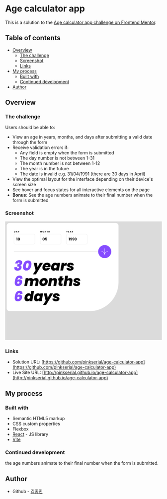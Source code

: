 # Age calculator app

This is a solution to the [Age calculator app challenge on Frontend Mentor](https://www.frontendmentor.io/challenges/age-calculator-app-dF9DFFpj-Q).

## Table of contents

- [Overview](#overview)
  - [The challenge](#the-challenge)
  - [Screenshot](#screenshot)
  - [Links](#links)
- [My process](#my-process)
  - [Built with](#built-with)
  - [Continued development](#continued-development)
- [Author](#author)

## Overview

### The challenge

Users should be able to:

- View an age in years, months, and days after submitting a valid date through the form
- Receive validation errors if:
  - Any field is empty when the form is submitted
  - The day number is not between 1-31
  - The month number is not between 1-12
  - The year is in the future
  - The date is invalid e.g. 31/04/1991 (there are 30 days in April)
- View the optimal layout for the interface depending on their device's screen size
- See hover and focus states for all interactive elements on the page
- **Bonus**: See the age numbers animate to their final number when the form is submitted

### Screenshot

![](./screenshot.png)

### Links

- Solution URL: [https://github.com/pinkserial/age-calculator-app](https://github.com/pinkserial/age-calculator-app)
- Live Site URL: [http://pinkserial.github.io/age-calculator-app](http://pinkserial.github.io/age-calculator-app)

## My process

### Built with

- Semantic HTML5 markup
- CSS custom properties
- Flexbox
- [React](https://reactjs.org/) - JS library
- [Vite](https://vitejs.dev/)

### Continued development

the age numbers animate to their final number when the form is submitted.

## Author

- Github - [김종민](https://www.github.com/pinkserial)
